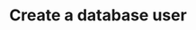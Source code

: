 ---
id: tenant-create-a-database-user
title: Create a database user
description: 
slug: /tenant-create-a-database-user
---